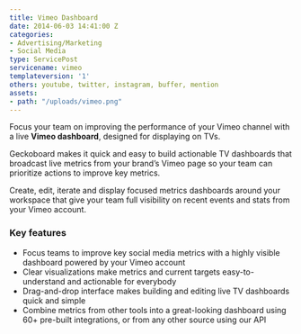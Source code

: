```yaml
---
title: Vimeo Dashboard
date: 2014-06-03 14:41:00 Z
categories:
- Advertising/Marketing
- Social Media
type: ServicePost
servicename: vimeo
templateversion: '1'
others: youtube, twitter, instagram, buffer, mention
assets:
- path: "/uploads/vimeo.png"
---
```


Focus your team on improving the performance of your Vimeo channel with a live **Vimeo dashboard**, designed for displaying on TVs.

Geckoboard makes it quick and easy to build actionable TV dashboards that broadcast live metrics from your brand’s Vimeo page so your team can prioritize actions to improve key metrics.

Create, edit, iterate and display focused metrics dashboards around your workspace that give your team full visibility on recent events and stats from your Vimeo account.

<div class="useful-resources widget-main__inner">
<h3>Key features</h3>
<ul class="resources-links">
<li><span>Focus teams to improve key social media metrics with a highly visible dashboard powered by your Vimeo account</span></li>
<li><span>Clear visualizations make metrics and current targets easy-to-understand and actionable for everybody</span></li>
<li><span>Drag-and-drop interface makes building and editing live TV dashboards quick and simple</span></li>
<li><span>Combine metrics from other tools into a great-looking dashboard using 60+ pre-built integrations, or from any other source using our API</span></li>
</ul>
</div>
